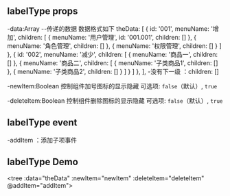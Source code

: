 ## labelType props
-data:Array
     --传递的数据 数据格式如下
        theData: [
                          {
                              id: '001',
                              menuName: '增加',
                              children: [
                                  {
                                      menuName: '用户管理',
                                      id: '001.001',
                                      children: []
                                  },
                                  {
                                      menuName: '角色管理',
                                      children: []
                                  },
                                  {
                                      menuName: '权限管理',
                                      children: []
                                  }
                              ]
                          },
                          {
                              id: '002',
                              menuName: '减少',
                              children: [
                                  {
                                      menuName: '商品一',
                                      children: []
                                  },
                                  {
                                      menuName: '商品二',
                                      children: [
                                          {
                                              menuName: '子类商品1',
                                              children: []
                                          },
                                          {
                                              menuName: '子类商品2',
                                              children: []
                                          }
                                      ]
                                  }
                              ]
                          },
                      ],
-没有下一级  ：children: []     
   
-newItem:Boolean 控制组件加号图标的显示隐藏
       可选项: `false`（默认）,  `true`
       
-deleteItem:Boolean 控制组件删除图标的显示隐藏
       可选项: `false`（默认）,  `true`     
         
## labelType event      
-addItem ：添加子项事件

## labelType Demo

 <tree :data="theData" :newItem="newItem" :deleteItem="deleteItem" @addItem="addItem"></tree>
